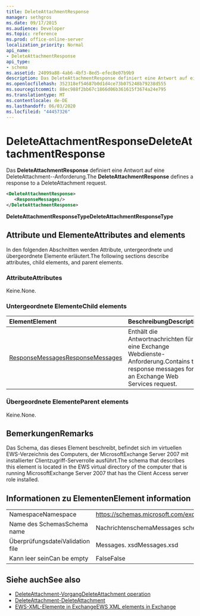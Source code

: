 ```yaml
---
title: DeleteAttachmentResponse
manager: sethgros
ms.date: 09/17/2015
ms.audience: Developer
ms.topic: reference
ms.prod: office-online-server
localization_priority: Normal
api_name:
- DeleteAttachmentResponse
api_type:
- schema
ms.assetid: 24099a88-4ab6-4bf3-8ed5-efec8e07b9b9
description: Das DeleteAttachmentResponse definiert eine Antwort auf eine DeleteAttachment--Anforderung.
ms.openlocfilehash: 352318ef54687b0d1d4ce73b075248b79238d555
ms.sourcegitcommit: 88ec988f2bb67c1866d06b361615f3674a24e795
ms.translationtype: MT
ms.contentlocale: de-DE
ms.lasthandoff: 06/03/2020
ms.locfileid: "44457326"
---
```

# <a name="deleteattachmentresponse"></a><span data-ttu-id="cf9f7-103">DeleteAttachmentResponse</span><span class="sxs-lookup"><span data-stu-id="cf9f7-103">DeleteAttachmentResponse</span></span>

<span data-ttu-id="cf9f7-104">Das **DeleteAttachmentResponse** definiert eine Antwort auf eine DeleteAttachment--Anforderung.</span><span class="sxs-lookup"><span data-stu-id="cf9f7-104">The **DeleteAttachmentResponse** defines a response to a DeleteAttachment request.</span></span> 
  
```xml
<DeleteAttachmentResponse>
   <ResponseMessages/>
</DeleteAttachmentResponse>
```

<span data-ttu-id="cf9f7-105">**DeleteAttachmentResponseType**</span><span class="sxs-lookup"><span data-stu-id="cf9f7-105">**DeleteAttachmentResponseType**</span></span>

## <a name="attributes-and-elements"></a><span data-ttu-id="cf9f7-106">Attribute und Elemente</span><span class="sxs-lookup"><span data-stu-id="cf9f7-106">Attributes and elements</span></span>

<span data-ttu-id="cf9f7-107">In den folgenden Abschnitten werden Attribute, untergeordnete und übergeordnete Elemente erläutert.</span><span class="sxs-lookup"><span data-stu-id="cf9f7-107">The following sections describe attributes, child elements, and parent elements.</span></span>
  
### <a name="attributes"></a><span data-ttu-id="cf9f7-108">Attribute</span><span class="sxs-lookup"><span data-stu-id="cf9f7-108">Attributes</span></span>

<span data-ttu-id="cf9f7-109">Keine.</span><span class="sxs-lookup"><span data-stu-id="cf9f7-109">None.</span></span>
  
### <a name="child-elements"></a><span data-ttu-id="cf9f7-110">Untergeordnete Elemente</span><span class="sxs-lookup"><span data-stu-id="cf9f7-110">Child elements</span></span>

|<span data-ttu-id="cf9f7-111">**Element**</span><span class="sxs-lookup"><span data-stu-id="cf9f7-111">**Element**</span></span>|<span data-ttu-id="cf9f7-112">**Beschreibung**</span><span class="sxs-lookup"><span data-stu-id="cf9f7-112">**Description**</span></span>|
|:-----|:-----|
|[<span data-ttu-id="cf9f7-113">ResponseMessages</span><span class="sxs-lookup"><span data-stu-id="cf9f7-113">ResponseMessages</span></span>](responsemessages.md) <br/> |<span data-ttu-id="cf9f7-114">Enthält die Antwortnachrichten für eine Exchange Webdienste-Anforderung.</span><span class="sxs-lookup"><span data-stu-id="cf9f7-114">Contains the response messages for an Exchange Web Services request.</span></span>  <br/> |
   
### <a name="parent-elements"></a><span data-ttu-id="cf9f7-115">Übergeordnete Elemente</span><span class="sxs-lookup"><span data-stu-id="cf9f7-115">Parent elements</span></span>

<span data-ttu-id="cf9f7-116">Keine.</span><span class="sxs-lookup"><span data-stu-id="cf9f7-116">None.</span></span>
  
## <a name="remarks"></a><span data-ttu-id="cf9f7-117">Bemerkungen</span><span class="sxs-lookup"><span data-stu-id="cf9f7-117">Remarks</span></span>

<span data-ttu-id="cf9f7-118">Das Schema, das dieses Element beschreibt, befindet sich im virtuellen EWS-Verzeichnis des Computers, der MicrosoftExchange Server 2007 mit installierter Clientzugriff-Serverrolle ausführt.</span><span class="sxs-lookup"><span data-stu-id="cf9f7-118">The schema that describes this element is located in the EWS virtual directory of the computer that is running MicrosoftExchange Server 2007 that has the Client Access server role installed.</span></span>
  
## <a name="element-information"></a><span data-ttu-id="cf9f7-119">Informationen zu Elementen</span><span class="sxs-lookup"><span data-stu-id="cf9f7-119">Element information</span></span>

|||
|:-----|:-----|
|<span data-ttu-id="cf9f7-120">Namespace</span><span class="sxs-lookup"><span data-stu-id="cf9f7-120">Namespace</span></span>  <br/> |https://schemas.microsoft.com/exchange/services/2006/messages  <br/> |
|<span data-ttu-id="cf9f7-121">Name des Schemas</span><span class="sxs-lookup"><span data-stu-id="cf9f7-121">Schema name</span></span>  <br/> |<span data-ttu-id="cf9f7-122">Nachrichtenschema</span><span class="sxs-lookup"><span data-stu-id="cf9f7-122">Messages schema</span></span>  <br/> |
|<span data-ttu-id="cf9f7-123">Überprüfungsdatei</span><span class="sxs-lookup"><span data-stu-id="cf9f7-123">Validation file</span></span>  <br/> |<span data-ttu-id="cf9f7-124">Messages. xsd</span><span class="sxs-lookup"><span data-stu-id="cf9f7-124">Messages.xsd</span></span>  <br/> |
|<span data-ttu-id="cf9f7-125">Kann leer sein</span><span class="sxs-lookup"><span data-stu-id="cf9f7-125">Can be empty</span></span>  <br/> |<span data-ttu-id="cf9f7-126">False</span><span class="sxs-lookup"><span data-stu-id="cf9f7-126">False</span></span>  <br/> |
   
## <a name="see-also"></a><span data-ttu-id="cf9f7-127">Siehe auch</span><span class="sxs-lookup"><span data-stu-id="cf9f7-127">See also</span></span>

- [<span data-ttu-id="cf9f7-128">DeleteAttachment-Vorgang</span><span class="sxs-lookup"><span data-stu-id="cf9f7-128">DeleteAttachment operation</span></span>](deleteattachment-operation.md)  
- [<span data-ttu-id="cf9f7-129">DeleteAttachment-</span><span class="sxs-lookup"><span data-stu-id="cf9f7-129">DeleteAttachment</span></span>](deleteattachment.md)
- [<span data-ttu-id="cf9f7-130">EWS-XML-Elemente in Exchange</span><span class="sxs-lookup"><span data-stu-id="cf9f7-130">EWS XML elements in Exchange</span></span>](ews-xml-elements-in-exchange.md)

